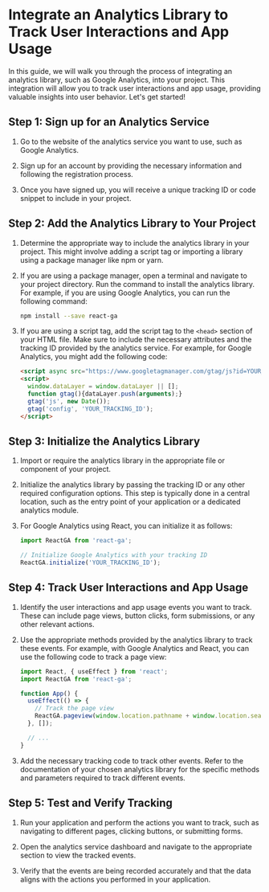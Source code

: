 # Integrate an Analytics Library to Track User Interactions and App Usage

In this guide, we will walk you through the process of integrating an analytics library, such as Google Analytics, into your project. This integration will allow you to track user interactions and app usage, providing valuable insights into user behavior. Let's get started!

## Step 1: Sign up for an Analytics Service

1. Go to the website of the analytics service you want to use, such as Google Analytics.

2. Sign up for an account by providing the necessary information and following the registration process.

3. Once you have signed up, you will receive a unique tracking ID or code snippet to include in your project.

## Step 2: Add the Analytics Library to Your Project

1. Determine the appropriate way to include the analytics library in your project. This might involve adding a script tag or importing a library using a package manager like npm or yarn.

2. If you are using a package manager, open a terminal and navigate to your project directory. Run the command to install the analytics library. For example, if you are using Google Analytics, you can run the following command:

    ```bash
    npm install --save react-ga
    ```

3. If you are using a script tag, add the script tag to the `<head>` section of your HTML file. Make sure to include the necessary attributes and the tracking ID provided by the analytics service. For example, for Google Analytics, you might add the following code:

    ```html
    <script async src="https://www.googletagmanager.com/gtag/js?id=YOUR_TRACKING_ID"></script>
    <script>
      window.dataLayer = window.dataLayer || [];
      function gtag(){dataLayer.push(arguments);}
      gtag('js', new Date());
      gtag('config', 'YOUR_TRACKING_ID');
    </script>
    ```

## Step 3: Initialize the Analytics Library

1. Import or require the analytics library in the appropriate file or component of your project.

2. Initialize the analytics library by passing the tracking ID or any other required configuration options. This step is typically done in a central location, such as the entry point of your application or a dedicated analytics module.

3. For Google Analytics using React, you can initialize it as follows:
    
    ```jsx
    import ReactGA from 'react-ga';
    
    // Initialize Google Analytics with your tracking ID
    ReactGA.initialize('YOUR_TRACKING_ID');
    ```

## Step 4: Track User Interactions and App Usage

1. Identify the user interactions and app usage events you want to track. These can include page views, button clicks, form submissions, or any other relevant actions.

2. Use the appropriate methods provided by the analytics library to track these events. For example, with Google Analytics and React, you can use the following code to track a page view:

    ```jsx
    import React, { useEffect } from 'react';
    import ReactGA from 'react-ga';
    
    function App() {
      useEffect(() => {
        // Track the page view
        ReactGA.pageview(window.location.pathname + window.location.search);
      }, []);
    
      // ...
    }
    ```

3. Add the necessary tracking code to track other events. Refer to the documentation of your chosen analytics library for the specific methods and parameters required to track different events.

## Step 5: Test and Verify Tracking

1. Run your application and perform the actions you want to track, such as navigating to different pages, clicking buttons, or submitting forms.

2. Open the analytics service dashboard and navigate to the appropriate section to view the tracked events.

3. Verify that the events are being recorded accurately and that the data aligns with the actions you performed in your application.
